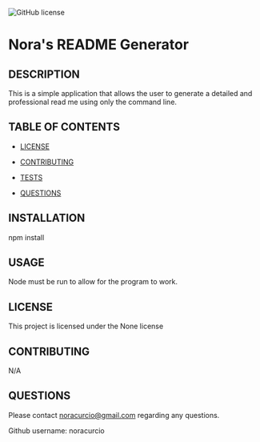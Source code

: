  ![GitHub license](https://img.shields.io/badge/license-None-blue.svg)
  
  # Nora's README Generator

  ## DESCRIPTION 

  This is a simple application that allows the user to generate a detailed and professional read me using only the command line.

  ## TABLE OF CONTENTS

  * [LICENSE](#license)

  * [CONTRIBUTING](#contributing)

  * [TESTS](#tests)

  * [QUESTIONS](#questions)

  ## INSTALLATION
  npm install

  ## USAGE
  Node must be run to allow for the program to work.

  ## LICENSE
  This project is licensed under the None license

  ## CONTRIBUTING
  N/A

  ## QUESTIONS
  Please contact noracurcio@gmail.com regarding any questions. 

  Github username: noracurcio


